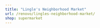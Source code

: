```yaml
---
title: "Lingle's Neighborhood Market"
url: /renovo/lingles-neighborhood-market/
shop: supermarket
---
```


